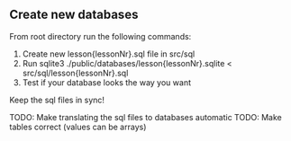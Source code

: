 ## Create new databases

From root directory run the following commands:

1. Create new lesson{lessonNr}.sql file in src/sql
2. Run sqlite3 ./public/databases/lesson{lessonNr}.sqlite < src/sql/lesson{lessonNr}.sql
3. Test if your database looks the way you want

Keep the sql files in sync!

TODO: Make translating the sql files to databases automatic
TODO: Make tables correct (values can be arrays)
